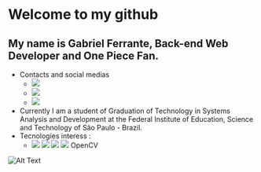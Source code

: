 # Welcome to my github
## My name is Gabriel Ferrante, Back-end Web Developer and One Piece Fan.
- Contacts and social medias
  * [<img src="https://img.shields.io/badge/linkedin-%230077B5.svg?&style=for-the-badge&logo=linkedin&logoColor=white" />](https://www.linkedin.com/in/gabriel-souto-ferrante/)
  * [<img src="https://img.shields.io/badge/facebook-%231877F2.svg?&style=for-the-badge&logo=facebook&logoColor=white"/>](https://www.facebook.com/Gabriel.Ferrante10/)
  * [<img src="https://img.shields.io/badge/codewars-%23AD2C27.svg?&style=for-the-badge&logo=codewars"/>](https://www.codewars.com/users/GsFerrante)
- Currently I am a student of Graduation of Technology in Systems Analysis and Development at the Federal Institute of Education, Science and Technology of São Paulo - Brazil.
- Tecnologies interess : 
  * <img src="https://img.shields.io/badge/python-%233776AB.svg?&style=for-the-badge&logo=python&logoColor=white" /> <img src="https://img.shields.io/badge/django-%23092E20.svg?&style=for-the-badge&logo=django" /> <img src="https://img.shields.io/badge/dart-%230175C2.svg?&style=for-the-badge&logo=dart" /> <img src="https://img.shields.io/badge/flutter-%2302569B.svg?&style=for-the-badge&logo=flutter" /> OpenCV
  
 
 ![Alt Text](https://www.picgifs.com/gifs/anime/one-piece/one-piece-INz6rt.gif)

<!--
**GabrielFerrante/GabrielFerrante** is a ✨ _special_ ✨ repository because its `README.md` (this file) appears on your GitHub profile.


